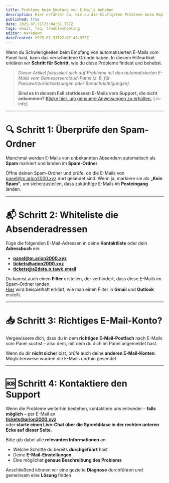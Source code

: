 ```yaml
---
title: Probleme beim Empfang von E-Mails beheben
description: Hier erfährst du, wie du die häufigsten Probleme beim Empfang von E-Mails der Gameservercloud ganz einfach lösen kannst.
published: true
date: 2025-07-31T23:04:31.757Z
tags: email, faq, troubleshooting
editor: markdown
dateCreated: 2025-07-31T22:07:40.373Z
---
```


Wenn du Schwierigkeiten beim Empfang von automatisierten E-Mails vom Panel hast, kann das verschiedene Gründe haben. In diesem Hilfeartikel erklären wir **Schritt für Schritt**, wie du diese Probleme findest und behebst.

> *Dieser Artikel fokussiert sich auf Probleme mit den automatisierten E-Mails vom Gameservercloud-Panel (z. B. für Passwortzurücksetzungen oder Benachrichtigungen).*
>
> **Sind es in deinem Fall stattdessen E-Mails vom Support, die nicht ankommen?** [Klicke hier, um genauere Anweisungen zu erhalten.](https://arion2000.tawk.help/article/64be6e3954d1b209d02369c2 "Klicke hier, um den dazugehörigen Artikel im arion2000.xyz Support-Center unter arion2000.tawk.help zu öffnen")
{.is-info}

---

# 🔍 Schritt 1: Überprüfe den Spam-Ordner

Manchmal werden E-Mails von unbekannten Absendern automatisch als **Spam** markiert und landen im **Spam-Ordner**.

Öffne deinen Spam-Ordner und prüfe, ob die E-Mails von <panel@m.arion2000.xyz> dort gelandet sind. Wenn ja, markiere sie als **„Kein Spam“**, um sicherzustellen, dass zukünftige E-Mails im **Posteingang** landen.

---

# 📬 Schritt 2: Whiteliste die Absenderadressen

Füge die folgenden E-Mail-Adressen in deine **Kontaktliste** oder dein **Adressbuch** ein:

- **<panel@m.arion2000.xyz>**
- **<tickets@arion2000.xyz>**
- **<tickets@a2data.p.tawk.email>**

Du kannst auch einen **Filter** erstellen, der verhindert, dass diese E-Mails im Spam-Ordner landen.  
[Hier](https://arion2000.tawk.help/article/64be6e3954d1b209d02369c2#:~:text=Outlook "Klicke hier, um den dazugehörigen Artikel im arion2000.xyz Support-Center unter arion2000.tawk.help zu öffnen") wird beispielhaft erklärt, wie man einen Filter in **Gmail** und **Outlook** erstellt.

---

# 📥 Schritt 3: Richtiges E-Mail-Konto?

Vergewissere dich, dass du in dem **richtigen E-Mail-Postfach** nach E-Mails vom Panel suchst – also dem, mit dem du dich im Panel angemeldet hast.

Wenn du dir **nicht sicher** bist, prüfe auch deine **anderen E-Mail-Konten**. Möglicherweise wurden die E-Mails dorthin gesendet.

---

# 🆘 Schritt 4: Kontaktiere den Support

Wenn die Probleme weiterhin bestehen, kontaktiere uns entweder – **falls möglich** – per E-Mail an  
**<tickets@arion2000.xyz>**  
oder **starte einen Live-Chat über die Sprechblase in der rechten unteren Ecke auf dieser Seite**.

Bitte gib dabei alle **relevanten Informationen** an:

- Welche Schritte du bereits **durchgeführt** hast
- Deine **E-Mail-Einstellungen**
- Eine möglichst **genaue Beschreibung des Problems**

Anschließend können wir eine gezielte **Diagnose** durchführen und gemeinsam eine **Lösung** finden.
